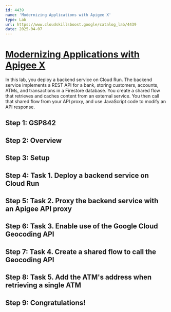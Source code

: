 ```yaml
---
id: 4439
name: 'Modernizing Applications with Apigee X'
type: Lab
url: https://www.cloudskillsboost.google/catalog_lab/4439
date: 2025-04-07
---
```


# [Modernizing Applications with Apigee X](https://www.cloudskillsboost.google/catalog_lab/4439)

In this lab, you deploy a backend service on Cloud Run. The backend service implements a REST API for a bank, storing customers, accounts, ATMs, and transactions in a Firestore database. You create a shared flow that retrieves and caches content from an external service. You then call that shared flow from your API proxy, and use JavaScript code to modify an API response.

## Step 1: GSP842

## Step 2: Overview

## Step 3: Setup

## Step 4: Task 1. Deploy a backend service on Cloud Run

## Step 5: Task 2. Proxy the backend service with an Apigee API proxy

## Step 6: Task 3. Enable use of the Google Cloud Geocoding API

## Step 7: Task 4. Create a shared flow to call the Geocoding API

## Step 8: Task 5. Add the ATM's address when retrieving a single ATM

## Step 9: Congratulations!
